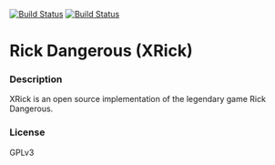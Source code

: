 [![Build Status](https://travis-ci.org/kodi-game/game.libretro.xrick.svg?branch=master)](https://travis-ci.org/kodi-game/game.libretro.xrick)
[![Build Status](https://ci.appveyor.com/api/projects/status/github/kodi-game/game.libretro.xrick?svg=true)](https://ci.appveyor.com/project/kodi-game/game-libretro-xrick)

# Rick Dangerous (XRick)

### Description
XRick is an open source implementation of the legendary game Rick Dangerous.

### License
GPLv3



